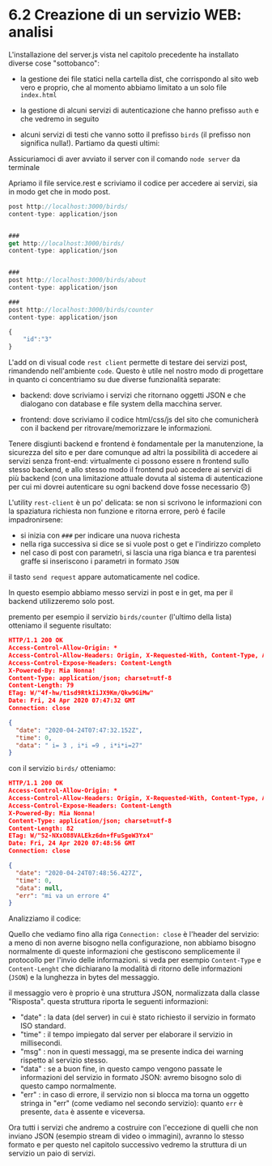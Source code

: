 # 6.2 Creazione di un servizio WEB: analisi

L'installazione del server.js  vista nel capitolo precedente ha installato diverse cose "sottobanco":

* la gestione dei file statici nella cartella dist, che corrispondo al sito web vero e proprio, che al momento abbiamo limitato a un solo file `index.html`

* la gestione di alcuni servizi di autenticazione che hanno prefisso `auth` e che vedremo in seguito

* alcuni servizi di testi che vanno sotto il prefisso `birds` (il prefisso non significa nulla!). Partiamo da questi ultimi:

Assicuriamoci di aver avviato il server con il comando `node server` da terminale

Apriamo il file service.rest e scriviamo il codice per accedere ai servizi, sia in modo get che in modo post.

```js
post http://localhost:3000/birds/
content-type: application/json


###
get http://localhost:3000/birds/
content-type: application/json


###
post http://localhost:3000/birds/about
content-type: application/json

###
post http://localhost:3000/birds/counter
content-type: application/json

{
    "id":"3"
}
```

L'add on di visual code `rest client` permette di testare dei servizi post, rimandendo nell'ambiente `code`. Questo è utile nel nostro modo di progettare in quanto ci concentriamo su due diverse funzionalità separate:

* backend: dove scriviamo i servizi che ritornano oggetti JSON e che dialogano con database e file system della macchina server. 

* frontend: dove scriviamo il codice html/css/js del sito che comunicherà con il backend per ritrovare/memorizzare le informazioni. 

Tenere disgiunti backend e frontend è fondamentale per la manutenzione, la sicurezza del sito e per dare comunque ad altri la possibilità di accedere ai servizi senza front-end: virtualmente ci possono essere n frontend sullo stesso backend, e allo stesso modo il frontend può accedere ai servizi di più backend (con una limitazione attuale dovuta al sistema di autenticazione per cui mi dovrei autenticare su ogni backend dove fosse necessario 😞)

L'utility `rest-client` è un po' delicata: se non si scrivono le informazioni con la spaziatura richiesta non funzione e ritorna errore, però é facile impadronirsene:

* si inizia con `###` per indicare una nuova richesta
* nella riga successiva si dice se si vuole post o get e l'indirizzo completo
* nel caso di post con parametri, si lascia una riga bianca e tra parentesi graffe si inseriscono i parametri in formato `JSON`

il tasto `send request` appare automaticamente nel codice.

In questo esempio abbiamo messo servizi in post e in get, ma per il backend utilizzeremo solo post. 

premento per esempio il servizio `birds/counter` (l'ultimo della lista) otteniamo il seguente risultato:

```json
HTTP/1.1 200 OK
Access-Control-Allow-Origin: *
Access-Control-Allow-Headers: Origin, X-Requested-With, Content-Type, Accept
Access-Control-Expose-Headers: Content-Length
X-Powered-By: Mia Nonna!
Content-Type: application/json; charset=utf-8
Content-Length: 79
ETag: W/"4f-hw/t1sd9RtkIiJX9Km/Qkw9GiMw"
Date: Fri, 24 Apr 2020 07:47:32 GMT
Connection: close

{
  "date": "2020-04-24T07:47:32.152Z",
  "time": 0,
  "data": " i= 3 , i*i =9 , i*i*i=27"
}

```

con il servizio `birds/` otteniamo: 

```json
HTTP/1.1 200 OK
Access-Control-Allow-Origin: *
Access-Control-Allow-Headers: Origin, X-Requested-With, Content-Type, Accept
Access-Control-Expose-Headers: Content-Length
X-Powered-By: Mia Nonna!
Content-Type: application/json; charset=utf-8
Content-Length: 82
ETag: W/"52-NXxO88VALEkz6dn+fFuSgeW3Yx4"
Date: Fri, 24 Apr 2020 07:48:56 GMT
Connection: close

{
  "date": "2020-04-24T07:48:56.427Z",
  "time": 0,
  "data": null,
  "err": "mi va un errore 4"
}
```

Analizziamo il codice: 

Quello che vediamo fino alla riga `Connection: close` è l'header del servizio: a meno di non averne bisogno nella configurazione, non abbiamo bisogno normalmente di queste informazioni che gestiscono semplicemente il protocollo per l'invio delle informazioni. si veda per esempio `Content-Type` e `Content-Lenght` che dichiarano la modalità di ritorno delle informazioni (`JSON`) e la lunghezza in bytes del messaggio.

il messaggio vero è proprio è una struttura JSON, normalizzata dalla classe "Risposta". questa struttura riporta le seguenti informazioni:

* "date" : la data (del server) in cui è stato richiesto il servizio in formato ISO standard.
* "time" : il tempo impiegato dal server per elaborare il servizio in millisecondi.
* "msg" : non in questi messaggi, ma se presente indica dei warning rispetto al servizio stesso.
* "data" : se a buon fine, in questo campo vengono passate le informazioni del servizio in formato JSON: avremo bisogno solo di questo campo normalmente.
* "err" : in caso di errore, il servizio non si blocca ma torna un oggetto stringa in "err" (come vediamo nel secondo servizio): quanto `err` è presente, `data` è assente e viceversa.

Ora tutti i servizi che andremo a costruire con l'eccezione di quelli che non inviano JSON (esempio stream di video o immagini), avranno lo stesso formato e per questo nel capitolo successivo vedremo la struttura di un servizio un paio di servizi.


